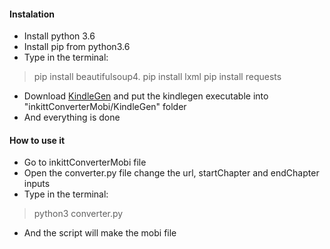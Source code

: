 #### Instalation

* Install python 3.6
* Install pip from python3.6
* Type in the terminal:
> pip install beautifulsoup4.
> pip install lxml
> pip install requests
* Download [KindleGen](https://www.amazon.com/gp/feature.html?docId=1000765211) and put the kindlegen executable into "inkittConverterMobi/KindleGen" folder
* And everything is done

#### How to use it
* Go to inkittConverterMobi file
* Open the converter.py file change the url, startChapter and endChapter inputs
* Type in the terminal:
> python3 converter.py
* And the script will make the mobi file